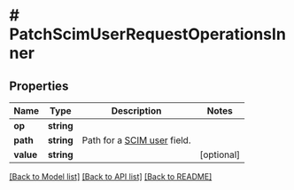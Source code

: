 # # PatchScimUserRequestOperationsInner

## Properties

Name | Type | Description | Notes
------------ | ------------- | ------------- | -------------
**op** | **string** |  |
**path** | **string** | Path for a [SCIM user](/api/scim-overview#scim-user-objects) field. |
**value** | **string** |  | [optional]

[[Back to Model list]](../../README.md#models) [[Back to API list]](../../README.md#endpoints) [[Back to README]](../../README.md)
